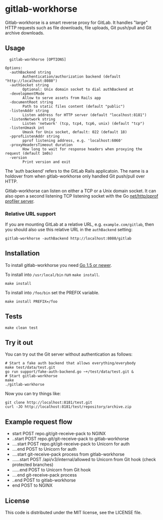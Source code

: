 # gitlab-workhorse

Gitlab-workhorse is a smart reverse proxy for GitLab. It handles
"large" HTTP requests such as file downloads, file uploads, Git
push/pull and Git archive downloads.


## Usage

```
  gitlab-workhorse [OPTIONS]

Options:
  -authBackend string
    	Authentication/authorization backend (default "http://localhost:8080")
  -authSocket string
    	Optional: Unix domain socket to dial authBackend at
  -developmentMode
    	Allow to serve assets from Rails app
  -documentRoot string
    	Path to static files content (default "public")
  -listenAddr string
    	Listen address for HTTP server (default "localhost:8181")
  -listenNetwork string
    	Listen 'network' (tcp, tcp4, tcp6, unix) (default "tcp")
  -listenUmask int
    	Umask for Unix socket, default: 022 (default 18)
  -pprofListenAddr string
    	pprof listening address, e.g. 'localhost:6060'
  -proxyHeadersTimeout duration
    	How long to wait for response headers when proxying the request (default 1m0s)
  -version
    	Print version and exit
```

The 'auth backend' refers to the GitLab Rails applicatoin. The name is
a holdover from when gitlab-workhorse only handled Git push/pull over
HTTP.

Gitlab-workhorse can listen on either a TCP or a Unix domain socket. It
can also open a second listening TCP listening socket with the Go
[net/http/pprof profiler server](http://golang.org/pkg/net/http/pprof/).

### Relative URL support

If you are mounting GitLab at a relative URL, e.g.
`example.com/gitlab`, then you should also use this relative URL in
the `authBackend` setting:

```
gitlab-workhorse -authBackend http://localhost:8080/gitlab
```

## Installation

To install gitlab-workhorse you need [Go 1.5 or
newer](https://golang.org/dl).

To install into `/usr/local/bin` run `make install`.

```
make install
```

To install into `/foo/bin` set the PREFIX variable.

```
make install PREFIX=/foo
```

## Tests

```
make clean test
```

## Try it out

You can try out the Git server without authentication as follows:

```
# Start a fake auth backend that allows everything/everybody
make test/data/test.git
go run support/fake-auth-backend.go ~+/test/data/test.git &
# Start gitlab-workhorse
make
./gitlab-workhorse
```

Now you can try things like:

```
git clone http://localhost:8181/test.git
curl -JO http://localhost:8181/test/repository/archive.zip
```

## Example request flow

- start POST repo.git/git-receive-pack to NGINX
- ..start POST repo.git/git-receive-pack to gitlab-workhorse
- ....start POST repo.git/git-receive-pack to Unicorn for auth
- ....end POST to Unicorn for auth
- ....start git-receive-pack process from gitlab-workhorse
- ......start POST /api/v3/internal/allowed to Unicorn from Git hook (check protected branches)
- ......end POST to Unicorn from Git hook
- ....end git-receive-pack process
- ..end POST to gitlab-workhorse
- end POST to NGINX

## License

This code is distributed under the MIT license, see the LICENSE file.
